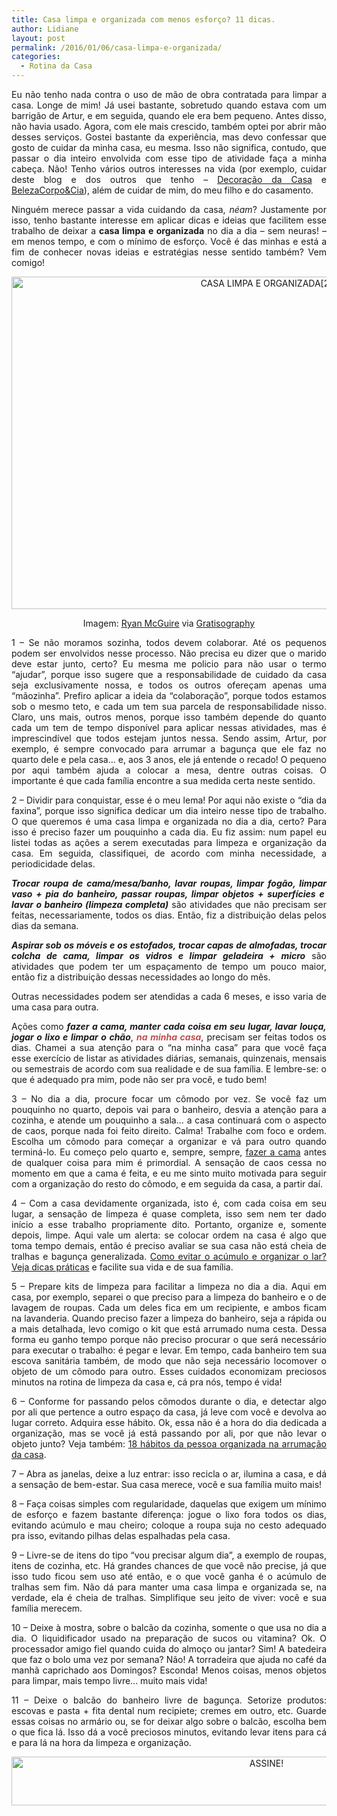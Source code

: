 ```yaml
---
title: Casa limpa e organizada com menos esforço? 11 dicas.
author: Lidiane
layout: post
permalink: /2016/01/06/casa-limpa-e-organizada/
categories:
  - Rotina da Casa
---
```

<p align="justify">
  Eu não tenho nada contra o uso de mão de obra contratada para limpar a casa. Longe de mim! Já usei bastante, sobretudo quando estava com um barrigão de Artur, e em seguida, quando ele era bem pequeno. Antes disso, não havia usado. Agora, com ele mais crescido, também optei por abrir mão desses serviços. Gostei bastante da experiência, mas devo confessar que gosto de cuidar da minha casa, eu mesma. Isso não significa, contudo, que passar o dia inteiro envolvida com esse tipo de atividade faça a minha cabeça. Não! Tenho vários outros interesses na vida (por exemplo, cuidar deste blog e dos outros que tenho – <a href="http://www.decoracaodacasa.com/" target="_blank" rel="noopener noreferrer">Decoração da Casa</a> e <a href="http://www.belezacorpoecia.com/" target="_blank" rel="noopener noreferrer">BelezaCorpo&Cia</a>), além de cuidar de mim, do meu filho e do casamento.
</p>

<p align="justify">
  Ninguém merece passar a vida cuidando da casa, <em>néam</em>? Justamente por isso, tenho bastante interesse em aplicar dicas e ideias que facilitem esse trabalho de deixar a <strong>casa limpa e organizada</strong> no dia a dia &#8211; sem neuras! &#8211; em menos tempo, e com o mínimo de esforço. Você é das minhas e está a fim de conhecer novas ideias e estratégias nesse sentido também? Vem comigo!
</p>

<p align="center">
  <a href="https://www.trololodemulher.com.br/2016/01/CASA-LIMPA-E-ORGANIZADA2.jpg"><img class="alignnone size-full wp-image-11766" src="https://www.trololodemulher.com.br/2016/01/CASA-LIMPA-E-ORGANIZADA2.jpg" alt="CASA LIMPA E ORGANIZADA[2]" width="800" height="532" /></a>
</p>

<p align="center">
  Imagem: <a href="http://www.laughandpee.com/" target="_blank" rel="noopener noreferrer">Ryan McGuire</a> via <a href="http://www.gratisography.com/#all" target="_blank" rel="noopener noreferrer">Gratisography</a>
</p>

<p align="justify">
  1 – Se não moramos sozinha, todos devem colaborar. Até os pequenos podem ser envolvidos nesse processo. Não precisa eu dizer que o marido deve estar junto, certo? Eu mesma me policio para não usar o termo “ajudar”, porque isso sugere que a responsabilidade de cuidado da casa seja exclusivamente nossa, e todos os outros ofereçam apenas uma “mãozinha”. Prefiro aplicar a ideia da “colaboração”, porque todos estamos sob o mesmo teto, e cada um tem sua parcela de responsabilidade nisso. Claro, uns mais, outros menos, porque isso também depende do quanto cada um tem de tempo disponível para aplicar nessas atividades, mas é imprescindível que todos estejam juntos nessa. Sendo assim, Artur, por exemplo, é sempre convocado para arrumar a bagunça que ele faz no quarto dele e pela casa… e, aos 3 anos, ele já entende o recado! O pequeno por aqui também ajuda a colocar a mesa, dentre outras coisas. O importante é que cada família encontre a sua medida certa neste sentido.
</p>

<p align="justify">
  2 – Dividir para conquistar, esse é o meu lema! Por aqui não existe o “dia da faxina”, porque isso significa dedicar um dia inteiro nesse tipo de trabalho. O que queremos é uma casa limpa e organizada no dia a dia, certo? Para isso é preciso fazer um pouquinho a cada dia. Eu fiz assim: num papel eu listei todas as ações a serem executadas para limpeza e organização da casa. Em seguida, classifiquei, de acordo com minha necessidade, a periodicidade delas.
</p>

<p align="justify">
  <strong><em>Trocar roupa de cama/mesa/banho, lavar roupas, limpar fogão, limpar vaso + pia do banheiro, passar roupas, limpar objetos + superfícies e  lavar o banheiro (limpeza completa)</em></strong> são atividades que não precisam ser feitas, necessariamente, todos os dias. Então, fiz a distribuição delas pelos dias da semana.
</p>

<p align="justify">
  <strong><em>Aspirar sob os móveis e os estofados, trocar capas de almofadas, trocar colcha de cama, limpar os vidros e limpar geladeira + micro</em></strong> são atividades que podem ter um espaçamento de tempo um pouco maior, então fiz a distribuição dessas necessidades ao longo do mês.
</p>

<p align="justify">
  Outras necessidades podem ser atendidas a cada 6 meses, e isso varia de uma casa para outra.
</p>

<p align="justify">
  Ações como <strong><em>fazer a cama, manter cada coisa em seu lugar, lavar louça, jogar o lixo e limpar o chão</em></strong>, <strong><span style="color: #c0504d;"><em>na minha casa</em></span></strong>, precisam ser feitas todos os dias. Chamei a sua atenção para o “na minha casa” para que você faça esse exercício de listar as atividades diárias, semanais, quinzenais, mensais ou semestrais de acordo com sua realidade e de sua família. E lembre-se: o que é adequado pra mim, pode não ser pra você, e tudo bem!
</p>

<p align="justify">
  3 – No dia a dia, procure focar um cômodo por vez. Se você faz um pouquinho no quarto, depois vai para o banheiro, desvia a atenção para a cozinha, e atende um pouquinho a sala… a casa continuará com o aspecto de caos, porque nada foi feito direito. Calma! Trabalhe com foco e ordem. Escolha um cômodo para começar a organizar e vá para outro quando terminá-lo. Eu começo pelo quarto e, sempre, sempre, <a href="http://www.decoracaodacasa.com/fazer-a-cama/" target="_blank" rel="noopener noreferrer">fazer a cama</a> antes de qualquer coisa para mim é primordial. A sensação de caos cessa no momento em que a cama é feita, e eu me sinto muito motivada para seguir com a organização do resto do cômodo, e em seguida da casa, a partir daí.
</p>

<p align="justify">
  4 – Com a casa devidamente organizada, isto é, com cada coisa em seu lugar, a sensação de limpeza é quase completa, isso sem nem ter dado início a esse trabalho propriamente dito. Portanto, organize e, somente depois, limpe. Aqui vale um alerta: se colocar ordem na casa é algo que toma tempo demais, então é preciso avaliar se sua casa não está cheia de tralhas e bagunça generalizada. <a href="http://www.trololodemulher.com.br/2014/10/08/acumulo-e-organizacao/" target="_blank" rel="noopener noreferrer">Como evitar o acúmulo e organizar o lar? Veja dicas práticas</a> e facilite sua vida e de sua família.
</p>

<p align="justify">
  5 – Prepare kits de limpeza para facilitar a limpeza no dia a dia. Aqui em casa, por exemplo, separei o que preciso para a limpeza do banheiro e o de lavagem de roupas. Cada um deles fica em um recipiente, e ambos ficam na lavanderia. Quando preciso fazer a limpeza do banheiro, seja a rápida ou a mais detalhada, levo comigo o kit que está arrumado numa cesta. Dessa forma eu ganho tempo porque não preciso procurar o que será necessário para executar o trabalho: é pegar e levar. Em tempo, cada banheiro tem sua escova sanitária também, de modo que não seja necessário locomover o objeto de um cômodo para outro. Esses cuidados economizam preciosos minutos na rotina de limpeza da casa e, cá pra nós, tempo é vida!
</p>

<p align="justify">
  6 – Conforme for passando pelos cômodos durante o dia, e detectar algo por ali que pertence a outro espaço da casa, já leve com você e devolva ao lugar correto. Adquira esse hábito. Ok, essa não é a hora do dia dedicada a organização, mas se você já está passando por ali, por que não levar o objeto junto? Veja também: <a href="http://www.decoracaodacasa.com/organizacao-da-casa/" target="_blank" rel="noopener noreferrer">18 hábitos da pessoa organizada na arrumação da casa</a>.
</p>

<p align="justify">
  7 – Abra as janelas, deixe a luz entrar: isso recicla o ar, ilumina a casa, e dá a sensação de bem-estar. Sua casa merece, você e sua família muito mais!
</p>

<p align="justify">
  8 – Faça coisas simples com regularidade, daquelas que exigem um mínimo de esforço e fazem bastante diferença: jogue o lixo fora todos os dias, evitando acúmulo e mau cheiro; coloque a roupa suja no cesto adequado pra isso, evitando pilhas delas espalhadas pela casa.
</p>

<p align="justify">
  9 – Livre-se de itens do tipo “vou precisar algum dia”, a exemplo de roupas, itens de cozinha, etc. Há grandes chances de que você não precise, já que isso tudo ficou sem uso até então, e o que você ganha é o acúmulo de tralhas sem fim. Não dá para manter uma casa limpa e organizada se, na verdade, ela é cheia de tralhas. Simplifique seu jeito de viver: você e sua família merecem.
</p>

<p align="justify">
  10 – Deixe à mostra, sobre o balcão da cozinha, somente o que usa no dia a dia. O liquidificador usado na preparação de sucos ou vitamina? Ok. O processador amigo fiel quando cuida do almoço ou jantar? Sim! A batedeira que faz o bolo uma vez por semana? Não! A torradeira que ajuda no café da manhã caprichado aos Domingos? Esconda! Menos coisas, menos objetos para limpar, mais tempo livre… muito mais vida!
</p>

<p align="justify">
  11 – Deixe o balcão do banheiro livre de bagunça. Setorize produtos: escovas e pasta + fita dental num recipiete; cremes em outro, etc. Guarde essas coisas no armário ou, se for deixar algo sobre o balcão, escolha bem o que fica lá. Isso dá a você preciosos minutos, evitando levar itens para cá e para lá na hora da limpeza e organização.
</p>

<p align="center">
  <a href="http://feedburner.google.com/fb/a/mailverify?uri=blogBichaFemea&loc=en_US" target="_blank" rel="noopener noreferrer"><img class="alignnone size-full wp-image-10439" src="https://www.trololodemulher.com.br/2014/09/ASSINE.png" alt="ASSINE!" width="800" height="78" /></a>
</p>

<p align="justify">